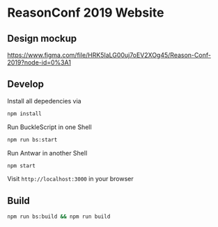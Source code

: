 # ReasonConf 2019 Website

## Design mockup

https://www.figma.com/file/HRK5IaLG00uj7oEV2XOg45/Reason-Conf-2019?node-id=0%3A1

## Develop

Install all depedencies via

```sh
npm install
```

Run BuckleScript in one Shell

```sh
npm run bs:start
```

Run Antwar in another Shell

```sh
npm start
```

Visit `http://localhost:3000` in your browser

## Build

```sh
npm run bs:build && npm run build
```

